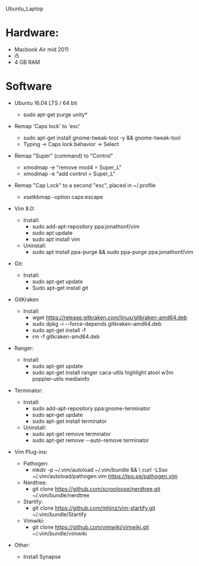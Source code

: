 Ubuntu_Laptop

# Hardware:
* Macbook Air mid 2011
* i5
* 4 GB RAM

# Software
* Ubuntu 16.04 LTS / 64 bit
  * sudo apt-get purge unity*

* Remap 'Caps lock' to 'esc'
   * sudo apt-get install gnome-tweak-tool -y && gnome-tweak-tool
   * Typing -> Caps lock behavior -> Select

* Remap "Super" (command) to "Control"
    * xmodmap -e "remove mod4 = Super_L"
    * xmodmap -e "add control = Super_L"

* Remap "Cap Lock" to a second "esc", placed in ~/.profile
    * xsetkbmap -option caps:escape

* Vim 8.0:
  * Install:
    * sudo add-apt-repository ppa:jonathonf/vim
    * sudo apt update
    * sudo apt install vim
  * Uninstall:
    * sudo apt install ppa-purge && sudo ppa-purge ppa:jonathonf/vim

* Git:
  * Install:
    * sudo apt-get update
    * Sudo apt-get install git

* GitKraken
    * Install:
        * wget https://release.gitkraken.com/linux/gitkraken-amd64.deb
        * sudo dpkg -i --force-depends gitkraken-amd64.deb
        * sudo apt-get install -f
        * rm -f gitkraken-amd64.deb



* Ranger:
  * Install:
    * sudo apt-get update
    * sudo apt-get install ranger caca-utils highlight atool w3m poppler-utils mediainfo

* Terminator:
  * Install:
    * sudo add-apt-repository ppa:gnome-terminator
    * sudo apt-get update
    * sudo apt-get install terminator
  * Uninstall:
    * sudo apt-get remove terminator
    * sudo apt-get remove --auto-remove terminator
  
* Vim Plug-ins:
  * Pathogen:
    * mkdir -p ~/.vim/autoload ~/.vim/bundle && \ curl -LSso ~/.vim/autoload/pathogen.vim https://tpo.pe/pathogen.vim
  * Nerdtree:
    * git clone https://github.com/scrooloose/nerdtree.git ~/.vim/bundle/nerdtree
  * Startify:
    * git clone https://github.com/mhinz/vim-startify.git ~/.vim/bundle/Startify
  * Vimwiki:
    * git clone https://github.com/vimwiki/vimwiki.git ~/.vim/bundle/vimwiki




* Other:
  * Install Synapse
  
  
